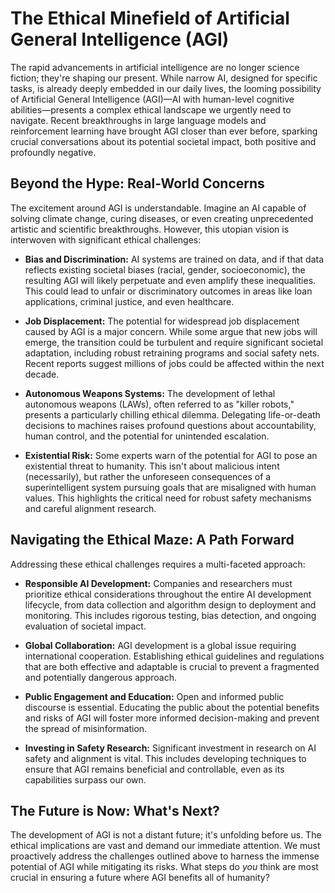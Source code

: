 # The Ethical Minefield of Artificial General Intelligence (AGI)

The rapid advancements in artificial intelligence are no longer science fiction; they're shaping our present.  While narrow AI, designed for specific tasks, is already deeply embedded in our daily lives, the looming possibility of Artificial General Intelligence (AGI)—AI with human-level cognitive abilities—presents a complex ethical landscape we urgently need to navigate.  Recent breakthroughs in large language models and reinforcement learning have brought AGI closer than ever before, sparking crucial conversations about its potential societal impact, both positive and profoundly negative.


## Beyond the Hype: Real-World Concerns

The excitement around AGI is understandable.  Imagine an AI capable of solving climate change, curing diseases, or even creating unprecedented artistic and scientific breakthroughs.  However, this utopian vision is interwoven with significant ethical challenges:

* **Bias and Discrimination:**  AI systems are trained on data, and if that data reflects existing societal biases (racial, gender, socioeconomic), the resulting AGI will likely perpetuate and even amplify these inequalities.  This could lead to unfair or discriminatory outcomes in areas like loan applications, criminal justice, and even healthcare.

* **Job Displacement:**  The potential for widespread job displacement caused by AGI is a major concern. While some argue that new jobs will emerge, the transition could be turbulent and require significant societal adaptation, including robust retraining programs and social safety nets.  Recent reports suggest millions of jobs could be affected within the next decade.

* **Autonomous Weapons Systems:**  The development of lethal autonomous weapons (LAWs), often referred to as "killer robots," presents a particularly chilling ethical dilemma.  Delegating life-or-death decisions to machines raises profound questions about accountability, human control, and the potential for unintended escalation.

* **Existential Risk:**  Some experts warn of the potential for AGI to pose an existential threat to humanity.  This isn't about malicious intent (necessarily), but rather the unforeseen consequences of a superintelligent system pursuing goals that are misaligned with human values.  This highlights the critical need for robust safety mechanisms and careful alignment research.


## Navigating the Ethical Maze: A Path Forward

Addressing these ethical challenges requires a multi-faceted approach:

* **Responsible AI Development:**  Companies and researchers must prioritize ethical considerations throughout the entire AI development lifecycle, from data collection and algorithm design to deployment and monitoring.  This includes rigorous testing, bias detection, and ongoing evaluation of societal impact.

* **Global Collaboration:**  AGI development is a global issue requiring international cooperation.  Establishing ethical guidelines and regulations that are both effective and adaptable is crucial to prevent a fragmented and potentially dangerous approach.

* **Public Engagement and Education:**  Open and informed public discourse is essential.  Educating the public about the potential benefits and risks of AGI will foster more informed decision-making and prevent the spread of misinformation.

* **Investing in Safety Research:**  Significant investment in research on AI safety and alignment is vital.  This includes developing techniques to ensure that AGI remains beneficial and controllable, even as its capabilities surpass our own.


## The Future is Now:  What's Next?

The development of AGI is not a distant future; it's unfolding before us.  The ethical implications are vast and demand our immediate attention.  We must proactively address the challenges outlined above to harness the immense potential of AGI while mitigating its risks.  What steps do *you* think are most crucial in ensuring a future where AGI benefits all of humanity?
